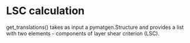 # LSC calculation
get_translations() takes as input a pymatgen.Structure and provides a list with two elements - components of layer shear criterion (LSC).
